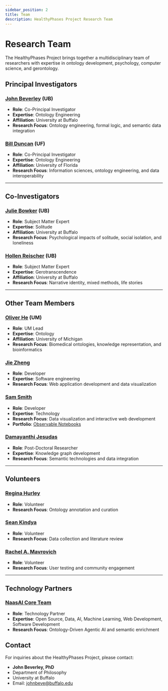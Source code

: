 ```yaml
---
sidebar_position: 2
title: Team
description: HealthyPhases Project Research Team
---
```


# Research Team

The HealthyPhases Project brings together a multidisciplinary team of researchers with expertise in ontology development, psychology, computer science, and gerontology.

## Principal Investigators

### [John Beverley](https://johnbeverley.com/) (UB)
- **Role**: Co-Principal Investigator  
- **Expertise**: Ontology Engineering 
- **Affiliation**: University at Buffalo  
- **Research Focus**: Ontology engineering, formal logic, and semantic data integration

### [Bill Duncan](https://www.linkedin.com/in/biduncan/) (UF) 
- **Role**: Co-Principal Investigator  
- **Expertise**: Ontology Engineering 
- **Affiliation**: University of Florida  
- **Research Focus**: Information sciences, ontology engineering, and data interoperability

---

## Co-Investigators

### [Julie Bowker](https://arts-sciences.buffalo.edu/psychology/faculty/faculty-directory/bowker.html) (UB)
- **Role**: Subject Matter Expert  
- **Expertise**: Solitude   
- **Affiliation**: University at Buffalo  
- **Research Focus**: Psychological impacts of solitude, social isolation, and loneliness

### [Hollen Reischer](https://arts-sciences.buffalo.edu/psychology/faculty/faculty-directory/reischer.html) (UB)
- **Role**: Subject Matter Expert  
- **Expertise**: Gerotranscendence   
- **Affiliation**: University at Buffalo  
- **Research Focus**: Narrative identity, mixed methods, life stories

---

## Other Team Members

### [Oliver He](https://hegroup.org/aboutUs/Oliver.html) (UM)
- **Role**: UM Lead  
- **Expertise**: Ontology  
- **Affiliation**: University of Michigan  
- **Research Focus**: Biomedical ontologies, knowledge representation, and bioinformatics

### [Jie Zheng](https://scholar.google.com/citations?user=LY69DAsAAAAJ)
- **Role**: Developer  
- **Expertise**: Software engineering  
- **Research Focus**: Web application development and data visualization

### [Sam Smith](https://observablehq.com/@smithgit)
- **Role**: Developer  
- **Expertise**: Technology  
- **Research Focus**: Data visualization and interactive web development  
- **Portfolio**: [Observable Notebooks](https://observablehq.com/@smithgit)

### [Damayanthi Jesudas](https://orcid.org/0000-0001-6906-5548)
- **Role**: Post-Doctoral Researcher  
- **Expertise**: Knowledge graph development  
- **Research Focus**: Semantic technologies and data integration

---

## Volunteers

### [Regina Hurley](https://www.linkedin.com/in/regina-hurley-166232170/)
- **Role**: Volunteer  
- **Research Focus**: Ontology annotation and curation

### [Sean Kindya](https://www.linkedin.com/in/sean-kindya/)
- **Role**: Volunteer  
- **Research Focus**: Data collection and literature review

### [Rachel A. Mavrovich](https://www.linkedin.com/in/rachel-mavrovich-123533359/)
- **Role**: Volunteer  
- **Research Focus**: User testing and community engagement

---

## Technology Partners

### [NaasAI Core Team](https://github.com/orgs/jupyter-naas/teams/core-team)
- **Role**: Technology Partner  
- **Expertise**: Open Source, Data, AI, Machine Learning, Web Development, Software Development
- **Research Focus**: Ontology-Driven Agentic AI and semantic enrichment

## Contact

For inquiries about the HealthyPhases Project, please contact:

- **John Beverley, PhD**  
- Department of Philosophy  
- University at Buffalo  
- Email: johnbeve@buffalo.edu 